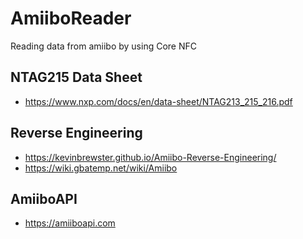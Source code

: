 # AmiiboReader
Reading data from amiibo by using Core NFC

## NTAG215 Data Sheet
- https://www.nxp.com/docs/en/data-sheet/NTAG213_215_216.pdf

## Reverse Engineering
- https://kevinbrewster.github.io/Amiibo-Reverse-Engineering/
- https://wiki.gbatemp.net/wiki/Amiibo

## AmiiboAPI
- https://amiiboapi.com
